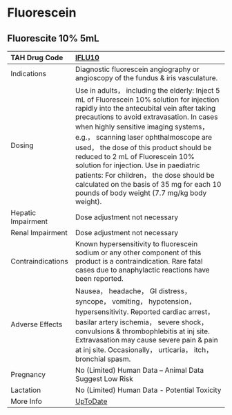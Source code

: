 # Fluorescein

## Fluorescite 10% 5mL

| TAH Drug Code      | [IFLU10](https://www.tahsda.org.tw/drugs/hissearch.php?drug_code=IFLU10)                                                                                                                                                                                                                                                                                                                                                                                                                                                                 |
|:-------------------|:-----------------------------------------------------------------------------------------------------------------------------------------------------------------------------------------------------------------------------------------------------------------------------------------------------------------------------------------------------------------------------------------------------------------------------------------------------------------------------------------------------------------------------------------|
| Indications        | Diagnostic fluorescein angiography or angioscopy of the fundus & iris vasculature.                                                                                                                                                                                                                                                                                                                                                                                                                                                       |
| Dosing             | Use in adults， including the elderly: Inject 5 mL of Fluorescein 10% solution for injection rapidly into the antecubital vein after taking precautions to avoid extravasation. In cases when highly sensitive imaging systems， e.g.， scanning laser ophthalmoscope are used， the dose of this product should be reduced to 2 mL of Fluorescein 10% solution for injection. Use in paediatric patients: For children， the dose should be calculated on the basis of 35 mg for each 10 pounds of body weight (7.7 mg/kg body weight). |
| Hepatic Impairment | Dose adjustment not necessary                                                                                                                                                                                                                                                                                                                                                                                                                                                                                                            |
| Renal Impairment   | Dose adjustment not necessary                                                                                                                                                                                                                                                                                                                                                                                                                                                                                                            |
| Contraindications  | Known hypersensitivity to fluorescein sodium or any other component of this product is a contraindication. Rare fatal cases due to anaphylactic reactions have been reported.                                                                                                                                                                                                                                                                                                                                                            |
| Adverse Effects    | Nausea， headache， GI distress， syncope， vomiting， hypotension， hypersensitivity. Reported cardiac arrest， basilar artery ischemia， severe shock， convulsions & thrombophlebitis at inj site. Extravasation may cause severe pain & pain at inj site. Occasionally， urticaria， itch， bronchial spasm.                                                                                                                                                                                                                         |
| Pregnancy          | No (Limited) Human Data – Animal Data Suggest Low Risk                                                                                                                                                                                                                                                                                                                                                                                                                                                                                   |
| Lactation          | No (Limited) Human Data - Potential Toxicity                                                                                                                                                                                                                                                                                                                                                                                                                                                                                             |
| More Info          | [UpToDate](https://www.uptodate.com/contents/fluorescein-drug-information)                                                                                                                                                                                                                                                                                                                                                                                                                                                               |

